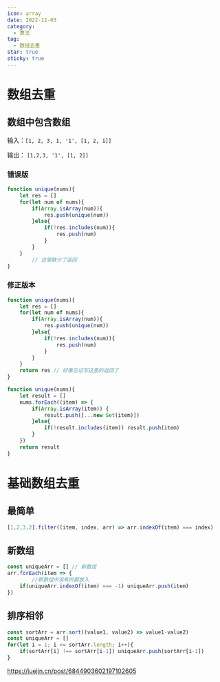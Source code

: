 ```yaml
---
icon: array
date: 2022-11-03
category:
  - 算法
tag:
  - 数组去重
star: true
sticky: true
---
```


# 数组去重

## 数组中包含数组

输入：`[1, 2, 3, 1, '1', [1, 2, 1]]`

输出： `[1,2,3, '1', [1, 2]]`

### 错误版

```jsx
function unique(nums){
    let res = []
    for(let num of nums){
        if(Array.isArray(num)){
            res.push(unique(num))
        }else{
            if(!res.includes(num)){
                res.push(num)
            }
        }
    }
		// 这里缺少了返回
}
```

### 修正版本

```jsx
function unique(nums){
    let res = []
    for(let num of nums){
        if(Array.isArray(num)){
            res.push(unique(num))
        }else{
            if(!res.includes(num)){
                res.push(num)
            }
        }
    }
    return res // 好像忘记写这里的返回了
}
```

```jsx
function unique(nums){
	let result = []
	nums.forEach((item) => {
		if(Array.isArray(item)) {
			result.push([...new Set(item)])
		}else{
			if(!result.includes(item)) result.push(item)
		}
	})
	return result
}
```
# 基础数组去重

## 最简单

```jsx
[1,2,3,2].filter((item, index, arr) => arr.indexOf(item) === index)
```

## 新数组

```jsx
const uniqueArr = [] // 新数组
arr.forEach(item => {
		//新数组中没有的都放入
    if(uniqueArr.indexOf(item) === -1) uniqueArr.push(item)
})
```

## 排序相邻

```jsx
const sortArr = arr.sort((value1, value2) => value1-value2)
const uniqueArr = []
for(let i = 1; i <= sortArr.length; i++){
	if(sortArr[i] !== sortArr[i-1]) uniqueArr.push(sortArr[i-1])
}
```

https://juejin.cn/post/6844903602197102605